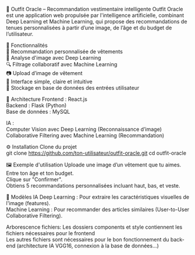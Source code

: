 👗 Outfit Oracle – Recommandation vestimentaire intelligente
Outfit Oracle est une application web propulsée par l'intelligence artificielle, combinant Deep Learning et Machine Learning, qui propose des recommandations de tenues personnalisées à partir d’une image, de l’âge et du budget de l’utilisateur.

🚀 Fonctionnalités  
🎯 Recommandation personnalisée de vêtements  
🧠 Analyse d'image avec Deep Learning  
🔍 Filtrage collaboratif avec Machine Learning  
📷 Upload d’image de vêtement  
💬 Interface simple, claire et intuitive  
💾 Stockage en base de données des entrées utilisateur  

🧱 Architecture
Frontend : React.js  
Backend : Flask (Python)  
Base de données : MySQL  

IA :  
Computer Vision avec Deep Learning (Reconnaissance d’image)  
Collaborative Filtering avec Machine Learning (Recommandation)  

⚙️ Installation
Clone du projet  
git clone https://github.com/ton-utilisateur/outfit-oracle.git
cd outfit-oracle

🖼️ Exemple d'utilisation
Uploade une image d’un vêtement que tu aimes.  
Entre ton âge et ton budget.  
Clique sur "Confirmer".  
Obtiens 5 recommandations personnalisées incluant haut, bas, et veste.  

🧪 Modèles IA
Deep Learning : Pour extraire les caractéristiques visuelles de l'image (features).  
Machine Learning : Pour recommander des articles similaires (User-to-User Collaborative Filtering).  

Arborescence fichiers:
Les dossiers components et style contiennent les fichiers nécessaires pour le frontend  
Les autres fichiers sont nécessaires pour le bon fonctionnement du back-end (architecture IA VGG16, connexion à la base de données...)  
